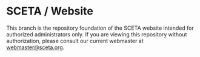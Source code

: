 # SCETA / Website
This branch is the repository foundation of the SCETA website intended for authorized administrators only. If you are viewing this repository without authorization, please consult our current webmaster at webmaster@sceta.org.